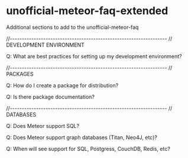 unofficial-meteor-faq-extended
==============================

Additional sections to add to the unofficial-meteor-faq



//------------------------------------------------------------------
// DEVELOPMENT ENVIRONMENT

Q:  What are best practices for setting up my development environment?



//------------------------------------------------------------------
// PACKAGES


Q:  How do I create a package for distribution?


Q:  Is there package documentation?


//------------------------------------------------------------------
// DATABASES

Q:  Does Meteor support SQL?

Q:  Does Meteor support graph databases (Titan, Neo4J, etc)?

Q:  When will see support for SQL, Postgress, CouchDB, Redis, etc?



